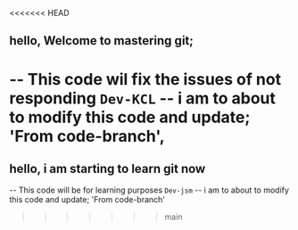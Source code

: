 <<<<<<< HEAD
## hello, Welcome to mastering git;

-- This code wil fix the issues of not responding `Dev-KCL`
-- i am to about to modify this code and update; 'From code-branch',
=======
## hello, i am starting to learn git now

-- This code will be for learning purposes `Dev-jsm`
-- i am to about to modify this code and update; 'From code-branch'
>>>>>>> main
